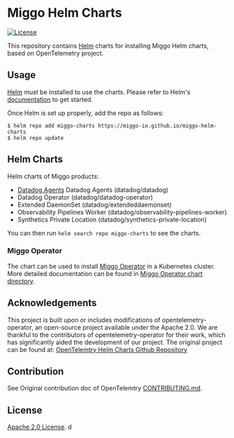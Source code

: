 # Miggo Helm Charts

[![License](https://img.shields.io/badge/License-Apache%202.0-blue.svg)](https://opensource.org/licenses/Apache-2.0) 

This repository contains [Helm](https://helm.sh/) charts for installing Miggo Helm charts, based on OpenTelemetry project.

## Usage

[Helm](https://helm.sh) must be installed to use the charts.
Please refer to Helm's [documentation](https://helm.sh/docs/) to get started.

Once Helm is set up properly, add the repo as follows:

```console
$ helm repo add miggo-charts https://miggo-io.github.io/miggo-helm-charts
$ helm repo update
```

## Helm Charts


Helm charts of Miggo products: 
- [Datadog Agents](charts/datadog/README.md) Datadog Agents (datadog/datadog)
- Datadog Operator (datadog/datadog-operator)
- Extended DaemonSet (datadog/extendeddaemonset)
- Observability Pipelines Worker (datadog/observability-pipelines-worker)
- Synthetics Private Location (datadog/synthetics-private-location)

You can then run `helm search repo miggo-charts` to see the charts.



### Miggo Operator

The chart can be used to install [Miggo Operator](https://miggo-io.github.io/miggo-helm-charts/charts/miggo-operator/)
in a Kubernetes cluster. More detailed documentation can be found in
[Miggo Operator chart directory](./charts/miggo-operator).

## Acknowledgements

This project is built upon or includes modifications of opentelemetry-operator, an open-source project available under the Apache 2.0. We are thankful to the contributors of opentelemetry-operator for their work, which has significantly aided the development of our project.
The original project can be found at: [OpenTelemtry Helm Charts Github Repository](https://github.com/open-telemetry/opentelemetry-operator)

## Contribution

See Original contribution doc of OpenTelemtry [CONTRIBUTING.md](./CONTRIBUTING.md).

## License

[Apache 2.0 License](./LICENSE).
d